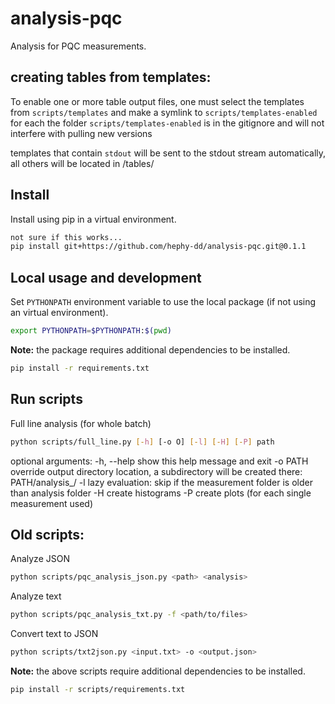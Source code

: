 # analysis-pqc

Analysis for PQC measurements.

## creating tables from templates:

To enable one or more table output files, one must select the templates from ```scripts/templates``` and make a symlink to ```scripts/templates-enabled``` for each
the folder ```scripts/templates-enabled``` is in the gitignore and will not interfere with pulling new versions

templates that contain ```stdout``` will be sent to the stdout stream automatically, all others will be located in <outputdir>/tables/ 





## Install

Install using pip in a virtual environment.

```bash
not sure if this works...
pip install git+https://github.com/hephy-dd/analysis-pqc.git@0.1.1
```

## Local usage and development

Set `PYTHONPATH` environment variable to use the local package (if not using an virtual environment).

```bash
export PYTHONPATH=$PYTHONPATH:$(pwd)
```

**Note:** the package requires additional dependencies to be installed.

```bash
pip install -r requirements.txt
```

## Run scripts

Full line analysis (for whole batch)
```bash
python scripts/full_line.py [-h] [-o O] [-l] [-H] [-P] path
```

optional arguments:
  -h, --help  show this help message and exit
  -o PATH     override output directory location, a subdirectory will be created there: PATH/analysis_<batch-name>/
  -l          lazy evaluation: skip if the measurement folder is older than analysis folder
  -H          create histograms
  -P          create plots (for each single measurement used)


## Old scripts:

Analyze JSON
```bash
python scripts/pqc_analysis_json.py <path> <analysis>
```

Analyze text
```bash
python scripts/pqc_analysis_txt.py -f <path/to/files>
```

Convert text to JSON
```bash
python scripts/txt2json.py <input.txt> -o <output.json>
```

**Note:** the above scripts require additional dependencies to be installed.

```bash
pip install -r scripts/requirements.txt
```
